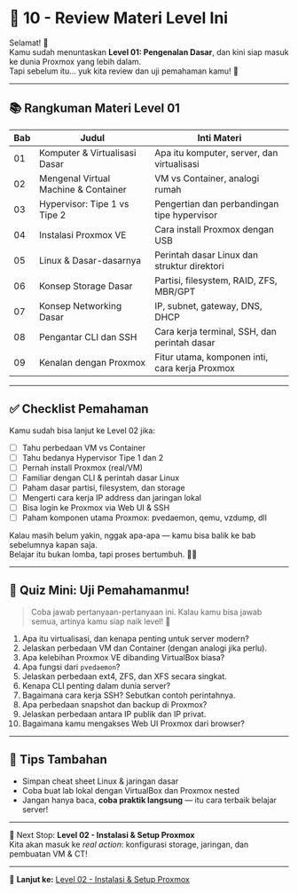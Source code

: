 # 🧠 10 - Review Materi Level Ini

Selamat! 🎉  
Kamu sudah menuntaskan **Level 01: Pengenalan Dasar**, dan kini siap masuk ke dunia Proxmox yang lebih dalam.  
Tapi sebelum itu… yuk kita review dan uji pemahaman kamu! 🚀

---

## 📚 Rangkuman Materi Level 01

| Bab | Judul                                 | Inti Materi                                      |
|-----|----------------------------------------|--------------------------------------------------|
| 01  | Komputer & Virtualisasi Dasar         | Apa itu komputer, server, dan virtualisasi       |
| 02  | Mengenal Virtual Machine & Container  | VM vs Container, analogi rumah                   |
| 03  | Hypervisor: Tipe 1 vs Tipe 2           | Pengertian dan perbandingan tipe hypervisor      |
| 04  | Instalasi Proxmox VE                   | Cara install Proxmox dengan USB                  |
| 05  | Linux & Dasar-dasarnya                 | Perintah dasar Linux dan struktur direktori      |
| 06  | Konsep Storage Dasar                   | Partisi, filesystem, RAID, ZFS, MBR/GPT          |
| 07  | Konsep Networking Dasar                | IP, subnet, gateway, DNS, DHCP                   |
| 08  | Pengantar CLI dan SSH                  | Cara kerja terminal, SSH, dan perintah dasar     |
| 09  | Kenalan dengan Proxmox                 | Fitur utama, komponen inti, cara kerja Proxmox   |

---

## ✅ Checklist Pemahaman

Kamu sudah bisa lanjut ke Level 02 jika:

- [ ] Tahu perbedaan VM vs Container
- [ ] Tahu bedanya Hypervisor Tipe 1 dan 2
- [ ] Pernah install Proxmox (real/VM)
- [ ] Familiar dengan CLI & perintah dasar Linux
- [ ] Paham dasar partisi, filesystem, dan storage
- [ ] Mengerti cara kerja IP address dan jaringan lokal
- [ ] Bisa login ke Proxmox via Web UI & SSH
- [ ] Paham komponen utama Proxmox: pvedaemon, qemu, vzdump, dll

Kalau masih belum yakin, nggak apa-apa — kamu bisa balik ke bab sebelumnya kapan saja.  
Belajar itu bukan lomba, tapi proses bertumbuh. 🌱✨

---

## 🧪 Quiz Mini: Uji Pemahamanmu!

> Coba jawab pertanyaan-pertanyaan ini. Kalau kamu bisa jawab semua, artinya kamu siap naik level! 🚀

1. Apa itu virtualisasi, dan kenapa penting untuk server modern?
2. Jelaskan perbedaan VM dan Container (dengan analogi jika perlu).
3. Apa kelebihan Proxmox VE dibanding VirtualBox biasa?
4. Apa fungsi dari `pvedaemon`?
5. Jelaskan perbedaan ext4, ZFS, dan XFS secara singkat.
6. Kenapa CLI penting dalam dunia server?
7. Bagaimana cara kerja SSH? Sebutkan contoh perintahnya.
8. Apa perbedaan snapshot dan backup di Proxmox?
9. Jelaskan perbedaan antara IP publik dan IP privat.
10. Bagaimana kamu mengakses Web UI Proxmox dari browser?

---

## 🌟 Tips Tambahan

- Simpan cheat sheet Linux & jaringan dasar
- Coba buat lab lokal dengan VirtualBox dan Proxmox nested
- Jangan hanya baca, **coba praktik langsung** — itu cara terbaik belajar server!

---

📍 Next Stop: **Level 02 - Instalasi & Setup Proxmox**  
Kita akan masuk ke *real action*: konfigurasi storage, jaringan, dan pembuatan VM & CT!

---

🧭 **Lanjut ke:** [Level 02 - Instalasi & Setup Proxmox](../02_Instalasi_dan_Setup_Proxmox/)
